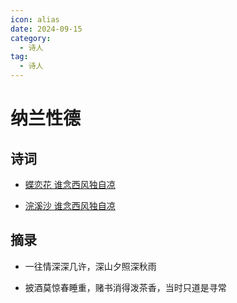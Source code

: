 ```yaml
---
icon: alias
date: 2024-09-15
category:
  - 诗人
tag:
  - 诗人
---
```


# 纳兰性德

<!-- more -->

## 诗词

- [蝶恋花 谁念西风独自凉](../诗词/清/蝶恋花_出塞.md)

- [浣溪沙 谁念西风独自凉](../诗词/清/浣溪沙_谁念西风独自凉.md)

## 摘录

- 一往情深深几许，深山夕照深秋雨

- 披酒莫惊春睡重，赌书消得泼茶香，当时只道是寻常